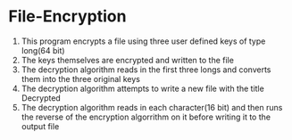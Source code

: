 File-Encryption
===============
1. This program encrypts a file using three user defined keys
   of type long(64 bit)
2. The keys themselves are encrypted and written to the file
3. The decryption algorithm reads in the first three longs 
   and converts them into the three original keys
4. The decryption algorithm attempts to write a new file with
   the title <input-file>Decrypted
5. The decryption algorithm reads in each character(16 bit)
   and then runs the reverse of the encryption algorrithm on 
   it before writing it to the output file
